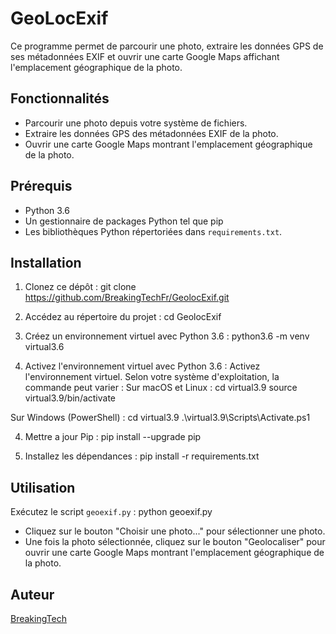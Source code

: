 # GeoLocExif

Ce programme permet de parcourir une photo, extraire les données GPS de ses métadonnées EXIF et ouvrir une carte Google Maps affichant l'emplacement géographique de la photo.

## Fonctionnalités

- Parcourir une photo depuis votre système de fichiers.
- Extraire les données GPS des métadonnées EXIF de la photo.
- Ouvrir une carte Google Maps montrant l'emplacement géographique de la photo.

## Prérequis

- Python 3.6
- Un gestionnaire de packages Python tel que pip
- Les bibliothèques Python répertoriées dans `requirements.txt`.

## Installation

1. Clonez ce dépôt :
git clone https://github.com/BreakingTechFr/GeolocExif.git

2. Accédez au répertoire du projet :
cd GeolocExif

3. Créez un environnement virtuel avec Python 3.6 :
python3.6 -m venv virtual3.6

3. Activez l'environnement virtuel avec Python 3.6 :
Activez l'environnement virtuel. Selon votre système d'exploitation, la commande peut varier :
Sur macOS et Linux :
cd virtual3.9
source virtual3.9/bin/activate

Sur Windows (PowerShell) :
cd virtual3.9
.\virtual3.9\Scripts\Activate.ps1

4. Mettre a jour Pip :
pip install --upgrade pip

2. Installez les dépendances :
pip install -r requirements.txt

## Utilisation

Exécutez le script `geoexif.py` :
python geoexif.py

- Cliquez sur le bouton "Choisir une photo..." pour sélectionner une photo.
- Une fois la photo sélectionnée, cliquez sur le bouton "Geolocaliser" pour ouvrir une carte Google Maps montrant l'emplacement géographique de la photo.

## Auteur

[BreakingTech](https://github.com/BreakingTechFr)

